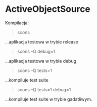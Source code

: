 ActiveObjectSource
==================
Kompilacja:

>scons

...aplikacja testowa w trybie release

>scons -Q debug=1

...aplikacja testowa w trybie debug

>scons -Q tests=1

...kompiluje test suite

>scons -Q tests=1 debug=1

...kompiluje test suite w trybie gadatliwym.
